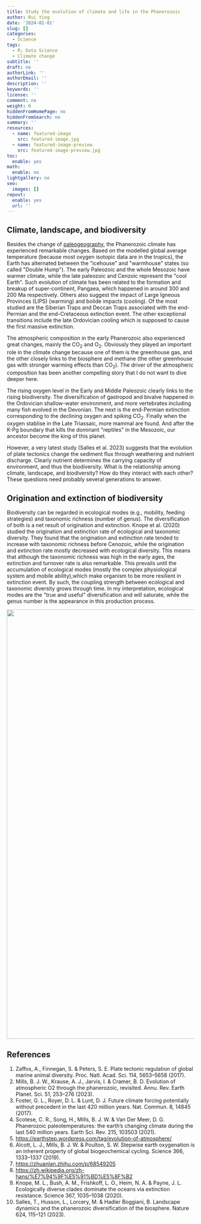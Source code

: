 ```yaml
---
title: Study the evolution of climate and life in the Phanerozoic
author: Rui Ying
date: '2024-01-01'
slug: []
categories:
  - Science
tags:
  - R; Data Science
  - Climate change
subtitle: ''
draft: no
authorLink: ''
authorEmail: ''
description: ''
keywords: ''
license: ''
comment: no
weight: 0
hiddenFromHomePage: no
hiddenFromSearch: no
summary: ''
resources:
  - name: featured-image
    src: featured-image.jpg
  - name: featured-image-preview
    src: featured-image-preview.jpg
toc:
  enable: yes
math:
  enable: no
lightgallery: no
seo:
  images: []
repost:
  enable: yes
  url: ''
---
```



## Climate, landscape, and biodiversity
Besides the change of [paleogeography](https://www.ruiying.online/2023-12-30-a-series-of-paleogeography-maps/), the Phanerozoic climate has experienced remarkable changes. Based on the modelled global average temperature (because most oxygen isotopic data are in the tropics), the Earth has alternated between the "icehouse" and "warmhouse" states (so called "Double Hump"). The early Paleozoic and the whole Mesozoic have warmer climate, while the late paleozoic and Cenzoic represent the "cool Earth". Such evolution of climate has been related to the formation and breakup of super-continent, Pangaea, which happened in around 300 and 200 Ma respectively. Others also suggest the impact of Large Igneous Provinces (LIPS) (warming) and bolide impacts (cooling). Of the most studied are the Siberian Traps and Deccan Traps associated with the end-Permian and the end-Cretaceous extinction event. The other exceptional transitions include the late Ordovician cooling which is supposed to cause the first massive extinction.

The atmospheric composition in the early Phanerozoic also experienced great changes, mainly the CO<sub>2</sub> and O<sub>2</sub>. Obviously they played an important role in the climate change because one of them is the greenhouse gas, and the other closely links to the biosphere and methane (the other greenhouse gas with stronger warming effects than CO<sub>2</sub>). The driver of the atmospheric composition has been another compelling story that I do not want to dive deeper here. 

The rising oxygen level in the Early and Middle Paleozoic clearly links to the rising biodiversity. The diversification of gastropod and bivalve happened in the Ordovician shallow-water environment, and more vertebrates including many fish evolved in the Devonian. The next is the end-Permian extinction corresponding to the declining oxygen and spiking CO<sub>2</sub>. Finally when the oxygen stablise in the Late Triassaic, more mammal are found. And after the K-Pg boundary that kills the dominant "reptiles" in the Mesozoic, our ancestor become the king of this planet.

However, a very latest study (Salles et al. 2023) suggests that the evolution of plate tectonics change the sediment flux through weathering and nutrient discharge. Clearly nutrient determines the carrying capacity of environment, and thus the biodiversity. What is the relationship among climate, landscape, and biodiversity? How do they interact with each other? These questions need probably several generations to answer.

## Origination and extinction of biodiversity
Biodiversity can be regarded in ecological modes (e.g., mobility, feeding strategies) and taxonomic richness (number of genus). The diversification of both is a net result of origination and extinction. Knope et al. (2020) studied the origination and extinction rate of ecological and taxonomic diversity. They found that the origination and extinction rate tended to increase with taxonomic richness before Cenozoic, while the origination and extinction rate mostly decreased with ecological diversity. This means that although the taxonomic richness was high in the early ages, the extinction and turnover rate is also remarkable. This prevails until the accumulation of ecological modes (mostly the complex physiological system and mobile ability),which make organism to be more resilient in extinction event. By such, the coupling strength between ecological and taxonomic diversity grows through time. In my interpretation, ecological modes are the "true and useful" diversification and will saturate, while the genus number is the appearance in this production process.


<img src="{{< blogdown/postref >}}index_files/figure-html/unnamed-chunk-1-1.png" width="1152" />

## References
1. Zaffos, A., Finnegan, S. & Peters, S. E. Plate tectonic regulation of global marine animal diversity. Proc. Natl. Acad. Sci. 114, 5653–5658 (2017).
2. Mills, B. J. W., Krause, A. J., Jarvis, I. & Cramer, B. D. Evolution of atmospheric O2 through the phanerozoic, revisited. Annu. Rev. Earth Planet. Sci. 51, 253–276 (2023).
3. Foster, G. L., Royer, D. L. & Lunt, D. J. Future climate forcing potentially without precedent in the last 420 million years. Nat. Commun. 8, 14845 (2017).
4. Scotese, C. R., Song, H., Mills, B. J. W. & Van Der Meer, D. G. Phanerozoic paleotemperatures: the earth’s changing climate during the last 540 million years. Earth Sci. Rev. 215, 103503 (2021).
5. https://earthstep.wordpress.com/tag/evolution-of-atmosphere/
6. Alcott, L. J., Mills, B. J. W. & Poulton, S. W. Stepwise earth oxygenation is an inherent property of global biogeochemical cycling. Science 366, 1333–1337 (2019).
7. https://zhuanlan.zhihu.com/p/68549205
8. https://zh.wikipedia.org/zh-hans/%E7%94%9F%E5%91%BD%E5%8F%B2
9. Knope, M. L., Bush, A. M., Frishkoff, L. O., Heim, N. A. & Payne, J. L. Ecologically diverse clades dominate the oceans via extinction resistance. Science 367, 1035–1038 (2020).
10. Salles, T., Husson, L., Lorcery, M. & Hadler Boggiani, B. Landscape dynamics and the phanerozoic diversification of the biosphere. Nature 624, 115–121 (2023).

